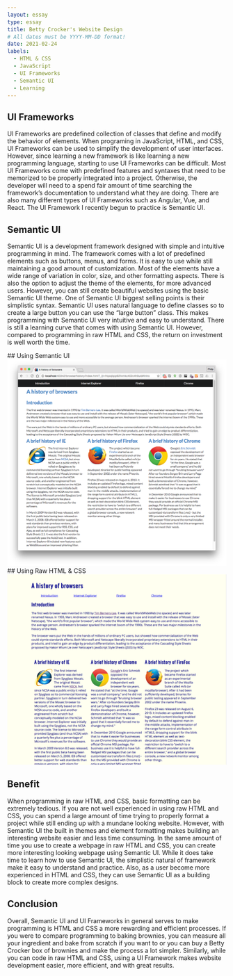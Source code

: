 ```yaml
---
layout: essay
type: essay
title: Betty Crocker's Website Design
# All dates must be YYYY-MM-DD format!
date: 2021-02-24
labels:
  - HTML & CSS
  - JavaScript
  - UI Frameworks
  - Semantic UI
  - Learning
---
```


## UI Frameworks
UI Frameworks are predefined collection of classes that define and modify the behavior of elements. When programing in JavaScript, HTML, and CSS, UI Frameworks can be used to simplify the development of user interfaces. However, since learning a new framework is like learning a new programming language, starting to use UI Frameworks can be difficult. Most UI Frameworks come with predefined features and syntaxes that need to be memorized to be properly integrated into a project. Otherwise, the developer will need to a spend fair amount of time searching the framework’s documentation to understand what they are doing. There are also many different types of UI Frameworks such as Angular, Vue, and React. The UI Framework I recently begun to practice is Semantic UI.


## Semantic UI
Semantic UI is a development framework designed with simple and intuitive programming in mind. The framework comes with a lot of predefined elements such as buttons, menus, and forms. It is easy to use while still maintaining a good amount of customization. Most of the elements have a wide range of variation in color, size, and other formatting aspects. There is also the option to adjust the theme of the elements, for more advanced users. However, you can still create beautiful websites using the basic Semantic UI theme. One of Semantic UI biggest selling points is their simplistic syntax. Semantic UI uses natural language to define classes so to create a large button you can use the “large button” class. This makes programming with Semantic UI very intuitive and easy to understand. There is still a learning curve that comes with using Semantic UI. However, compared to programming in raw HTML and CSS, the return on investment is well worth the time.

<div class="ui two column center aligned grid cotainer">
  <div class="column">
    ## Using Semantic UI
    <img class="ui round image" src="../images/semanticUI/semanticBrowser.png">
  </div>
  <div class="column">
    ## Using Raw HTML & CSS
    <img class="ui round image column" src="../images/semanticUI/rawBrowser.png">
  </div>
</div>
  
## Benefit
When programming in raw HTML and CSS, basic formatting can be extremely tedious. If you are not well experienced in using raw HTML and CSS, you can spend a large amount of time trying to properly format a project while still ending up with a mundane looking website. However, with Semantic UI the  built in themes and element formatting makes building an interesting website easier and less time consuming. In the same amount of time you use to create a webpage in raw HTML and CSS, you can create more interesting looking webpage using Semantic UI. While it does take time to learn how to use Semantic UI, the simplistic natural of framework make it easy to understand and practice. Also, as a user become more experienced in HTML and CSS, they can use Semantic UI as a building block to create more complex designs. 

## Conclusion

Overall, Semantic UI and UI Frameworks in general serves to make programming is HTML and CSS a more rewarding and efficient processes. If you were to compare programming to baking brownies, you can measure all your ingredient and bake from scratch if you want to or you can buy a Betty Crocker box of brownies and make the process a lot simpler. Similarly, while you can code in raw HTML and CSS, using a UI Framework makes website development easier, more efficient, and with great results. 

